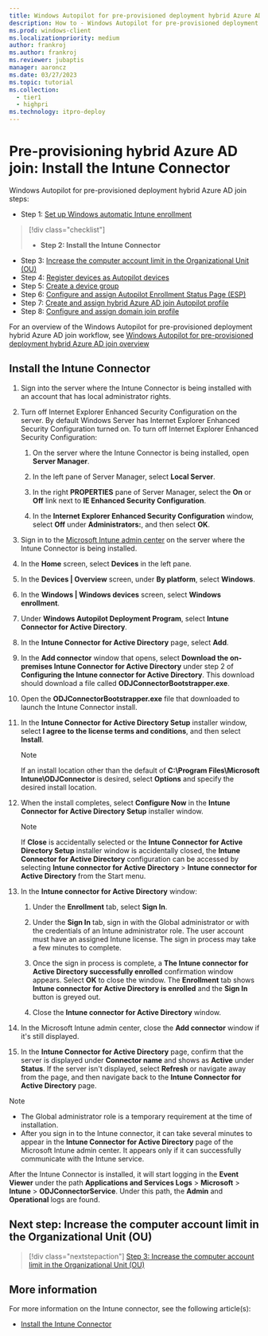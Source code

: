```yaml
---
title: Windows Autopilot for pre-provisioned deployment hybrid Azure AD join - Step 2 of 10 - Install the Intune Connector
description: How to - Windows Autopilot for pre-provisioned deployment hybrid Azure AD join - Step 2 of 10 - Install the Intune Connector(ESP).
ms.prod: windows-client
ms.localizationpriority: medium
author: frankroj
ms.author: frankroj
ms.reviewer: jubaptis
manager: aaroncz
ms.date: 03/27/2023
ms.topic: tutorial
ms.collection: 
  - tier1
  - highpri
ms.technology: itpro-deploy
---
```


# Pre-provisioning hybrid Azure AD join: Install the Intune Connector

Windows Autopilot for pre-provisioned deployment hybrid Azure AD join steps:
- Step 1: [Set up Windows automatic Intune enrollment](hybrid-azure-ad-join-automatic-enrollment.md)
> [!div class="checklist"]
> - **Step 2: Install the Intune Connector**
- Step 3: [Increase the computer account limit in the Organizational Unit (OU)](hybrid-azure-ad-join-computer-account-limit.md)
- Step 4: [Register devices as Autopilot devices](hybrid-azure-ad-join-register-device.md)
- Step 5: [Create a device group](hybrid-azure-ad-join-device-group.md)
- Step 6: [Configure and assign Autopilot Enrollment Status Page (ESP)](hybrid-azure-ad-join-esp.md)
- Step 7: [Create and assign hybrid Azure AD join Autopilot profile](hybrid-azure-ad-join-autopilot-profile.md)
- Step 8: [Configure and assign domain join profile](hybrid-azure-ad-join-domain-join-profile.md)

For an overview of the Windows Autopilot for pre-provisioned deployment hybrid Azure AD join workflow, see [Windows Autopilot for pre-provisioned deployment hybrid Azure AD join overview](hybrid-azure-ad-join-workflow.md)

## Install the Intune Connector

1. Sign into the server where the Intune Connector is being installed with an account that has local administrator rights.

1. Turn off Internet Explorer Enhanced Security Configuration on the server. By default Windows Server has Internet Explorer Enhanced Security Configuration turned on. To turn off Internet Explorer Enhanced Security Configuration:

   1. On the server where the Intune Connector is being installed, open **Server Manager**.

   1. In the left pane of Server Manager, select **Local Server**.

   1. In the right **PROPERTIES** pane of Server Manager, select the **On** or **Off** link next to **IE Enhanced Security Configuration**.

   1. In the **Internet Explorer Enhanced Security Configuration** window, select **Off** under **Administrators:**, and then select **OK**.

1. Sign in to the [Microsoft Intune admin center](https://go.microsoft.com/fwlink/?linkid=2109431) on the server where the Intune Connector is being installed.

1. In the **Home** screen, select **Devices** in the left pane.

1. In the **Devices | Overview** screen, under **By platform**, select **Windows**.

1. In the **Windows | Windows devices** screen, select **Windows enrollment**.

1. Under **Windows Autopilot Deployment Program**, select **Intune Connector for Active Directory**.

1. In the **Intune Connector for Active Directory** page, select **Add**.

1. In the **Add connector** window that opens, select **Download the on-premises Intune Connector for Active Directory** under step 2 of **Configuring the Intune connector for Active Directory**. This download should download a file called **ODJConnectorBootstrapper.exe**.

1. Open the **ODJConnectorBootstrapper.exe** file that downloaded to launch the Intune Connector install.

1. In the **Intune Connector for Active Directory Setup** installer window, select **I agree to the license terms and conditions**, and then select **Install**.

    > [!NOTE]
    >
    > If an install location other than the default of **C:\Program Files\Microsoft Intune\ODJConnector** is desired, select **Options** and specify the desired install location.

1. When the install completes, select **Configure Now** in the **Intune Connector for Active Directory Setup** installer window.

    > [!NOTE]
    >
    > If **Close** is accidentally selected or the **Intune Connector for Active Directory Setup** installer window is accidentally closed, the **Intune Connector for Active Directory** configuration can be accessed by selecting **Intune connector for Active Directory** > **Intune connector for Active Directory** from the Start menu.

1. In the **Intune connector for Active Directory** window:

   1. Under the **Enrollment** tab, select **Sign In**.

   1. Under the **Sign In** tab, sign in with the Global administrator or with the credentials of an Intune administrator role. The user account must have an assigned Intune license. The sign in process may take a few minutes to complete.

   1. Once the sign in process is complete, a **The Intune connector for Active Directory successfully enrolled** confirmation window appears. Select **OK** to close the window. The **Enrollment** tab shows **Intune connector for Active Directory is enrolled** and the **Sign In** button is greyed out.

   1. Close the **Intune connector for Active Directory** window.

1. In the Microsoft Intune admin center, close the **Add connector** window if it's still displayed.

1. In the **Intune Connector for Active Directory** page, confirm that the server is displayed under **Connector name** and shows as **Active** under **Status**. If the server isn't displayed, select **Refresh** or navigate away from the page, and then navigate back to the **Intune Connector for Active Directory** page.

> [!NOTE]
>
> - The Global administrator role is a temporary requirement at the time of installation.
> - After you sign in to the Intune connector, it can take several minutes to appear in the **Intune Connector for Active Directory** page of the Microsoft Intune admin center. It appears only if it can successfully communicate with the Intune service.

After the Intune Connector is installed, it will start logging in the **Event Viewer** under the path **Applications and Services Logs** > **Microsoft** > **Intune** > **ODJConnectorService**. Under this path, the **Admin** and **Operational** logs are found.

## Next step: Increase the computer account limit in the Organizational Unit (OU)

> [!div class="nextstepaction"]
> [Step 3: Increase the computer account limit in the Organizational Unit (OU)](hybrid-azure-ad-join-computer-account-limit.md)

## More information

For more information on the Intune connector, see the following article(s):

- [Install the Intune Connector](/mem/autopilot/windows-autopilot-hybrid#install-the-intune-connector)
